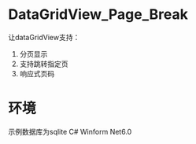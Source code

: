 # DataGridView_Page_Break
让dataGridView支持：
1. 分页显示
2. 支持跳转指定页
3. 响应式页码

# 环境
示例数据库为sqlite
C# Winform Net6.0 
